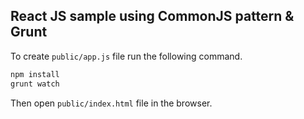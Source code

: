 ## React JS sample using CommonJS pattern & Grunt

To create `public/app.js` file run the following command.

```bash
npm install
grunt watch
```

Then open `public/index.html` file in the browser.
